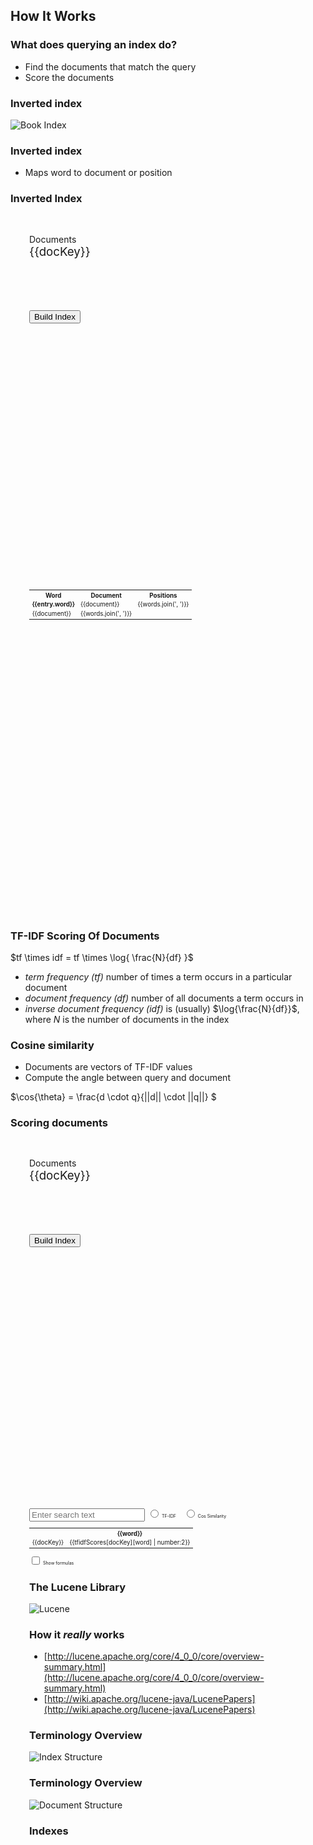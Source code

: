 ## How It Works


### What does querying an index do?

* Find the documents that match the query
* Score the documents 


### Inverted index

![Book Index](images/book-index.png)


### Inverted index

* Maps word to document or position


### Inverted Index 
<div class="row ix-illustration" data-illustration="ix-illustration" ng-controller="InvertedIndexController">
  <div class="col-md-4">
    <div class="panel panel-default">
      <div class="panel-body" style="height:500px; overflow-y:scroll; padding: 30px;">
        <span> Documents </span>
        <div ng-model="documentsHtml" ng-repeat="(docKey, doc) in documentsHtml">
            <div style="padding-bottom: 5px; height: 100px; ">
                <span style="font-size: 14pt">{{docKey}}</span>
                <div ng-bind-html="doc" class="form-control" style="font-size: 18pt; line-height: 20pt; font-weight: bold; height: 60px; ">
                </div>
            </div>
        </div>
        <button class="btn btn-success" ng-click="buildInvIndex()">Build Index</button>
       </div>
    </div>
  </div>
  <div class="col-md-1">
  </div>
  <div class="col-md-7">
    <div class="panel panel-default">
      <div class="panel-body" style="height:500px; overflow-y:scroll; padding: 30px;">
        <table class="table" style="font-size: 70%;">
          <tr>
            <th>
              Word
            </th>
            <th>
              Document
            </th>
            <th>
              Positions
            </th>
          </tr>
          <tr ng-model="invindex" ng-repeat-start="entry in invIndex">
            <td rowspan="{{entry.documentsLength}}" ng-mouseover="highlight(entry.word)" style="cursor: pointer; font-weight: bold">
              {{entry.word}}
            </td>
            <td ng-repeat-start="(document, words) in entry.documents" ng-show="$first">
                {{document}}
            </td>
            <td ng-repeat-end ng-show="$first">
                {{words.join(', ')}}
            </td>
          </tr>
          <tr ng-repeat-end ng-repeat="(document, words) in entry.documents" ng-show="!$first">
            <td>
                {{document}}
            </td>
            <td>
                {{words.join(', ')}}
            </td>
          </tr>
        </table>
      </div>
    </div>
  </div>
</div>


### TF-IDF Scoring Of Documents
$tf \times idf = tf \times \log{ \frac{N}{df} }$

* <em>term frequency ($tf$)</em> number of times a term occurs in a particular document
* <em>document frequency ($df$)</em> number of all documents a term occurs in 
* <em>inverse document frequency ($idf$)</em> is (usually) $\log{\frac{N}{df}}$, where $N$ is the number of documents in the index


### Cosine similarity
* Documents are vectors of TF-IDF values
* Compute the angle between query and document

$\cos{\theta} = \frac{d \cdot q}{||d|| \cdot ||q||} $


### Scoring documents
<div class="row tfidf-illustration" data-illustration="tfidf-illustration" ng-controller="InvertedIndexController">
  <div class="col-md-4">
    <div class="panel panel-default">
      <div class="panel-body" style="height:500px; overflow-y:scroll; padding: 30px;">
        <span> Documents </span>
        <div ng-model="documentsHtml" ng-repeat="(docKey, doc) in documentsHtml">
            <div style="padding-bottom: 5px; height: 100px; ">
                <span style="font-size: 14pt">{{docKey}}</span>
                <div ng-bind-html="doc" class="form-control" style="font-size: 18pt; line-height: 20pt; font-weight: bold; height: 60px; ">
                </div>
            </div>
        </div>
        <button class="btn btn-success" ng-click="buildInvIndex()">Build Index</button>
       </div>
    </div>
  </div>
  <div class="col-md-1">
  </div>
  <div class="col-md-7">
    <div class="panel panel-default">
      <div class="panel-body" style="height: 500px; overflow-y: scroll; padding: 30px;">
        <input type="text" class="form-control" ng-model="searchQuery" ng-change="updateQuery()" placeholder="Enter search text" ng-value="searchQuery"/>
        <label class="radio-inline" style="font-size: 50%; line-height: 100%; padding-right: 10px">
          <input type="radio" name="calcTypeRdo" id="inlineRadio1" ng-model="tab" value="tfidf"> TF-IDF
        </label>
        <label class="radio-inline" style="font-size: 50%; line-height: 100%; padding-right: 10px">
          <input type="radio" name="calcTypeRdo" id="inlineRadio2" ng-model="tab" value="cossim"> Cos Similarity
        </label>
        <div ng-show="searchQuery && tab=='tfidf'">
          <table class="table" style="font-size: 70%;">
            <tr>
              <th>
              </th>
              <th ng-repeat="word in searchWords track by $index">
                {{word}}
              </th>
            </tr>
            <tr ng-model="documentsHtml" ng-repeat="(docKey, doc) in documentsHtml">
              <td>{{docKey}}</td>
              <td ng-model="searchWords" ng-repeat="word in searchWords track by $index">
                <span mathjax-bind="{{termFrequencies[docKey][word]}} \times \log{ \frac{ {{documentCount}} }{ {{documentFrequencies[word]}} } }" ng-show="showTfidfFormulas">
                </span>
                <span ng-show="!showTfidfFormulas">
                  {{tfidfScores[docKey][word] | number:2}}
                </span>
              </td>
            </tr>
          </table>
          <label class="checkbox-inline" style="font-size: 50%; line-height: 100%">
            <input type="checkbox" id="showFormulasChkbx" value="show" ng-model="showTfidfFormulas" ng-checked="showTfidfFormulas"> Show formulas
          </label>
        </div>
        <div ng-show="searchQuery && tab=='cossim'">
          <table class="table" style="font-size: 70%;">
            <tr>
              <th>
              </th>
              <th>
                Formula
              </th>
              <th>
                Similarity
              </th>
            </tr>
            <tr ng-model="documentsHtml" ng-repeat="(docKey, doc) in documentsHtml">
              <td>
                {{docKey}}
              </td>
              <td>
                <span mathjax-bind="{{getCosSimFormula(docKey)}}">
                </span>
              </td>
              <td>
                {{getCosSimValue(docKey) | number:2 }}
              </td>
            </tr>
        </div>
      </div>
    </div>
  </div>
</div>


### The Lucene Library

![Lucene](images/lucene.png)


### How it *really* works

* [http://lucene.apache.org/core/4_0_0/core/overview-summary.html](http://lucene.apache.org/core/4_0_0/core/overview-summary.html)
* [http://wiki.apache.org/lucene-java/LucenePapers](http://wiki.apache.org/lucene-java/LucenePapers)


### Terminology Overview

![Index Structure](images/index-structure.svg)


### Terminology Overview

![Document Structure](images/document-structure.svg)


### Indexes

One or more Lucene indexes, composed of segments


### Lucene segement merging in action
<iframe width="560" height="315" src="//www.youtube.com/embed/YW0bOvLp72E?rel=0" frameborder="0" allowfullscreen></iframe>


### Documents

```json
{
  "_index": "index_name",
  "_type": "document_type",
  "_id": 1337,
  "_source": {
    "field0": 777,
    "field1": "value",
    "field2": ["value1","value2","value3"],
    "field3": {
      "subfield0":"value1",
      "subfield1":"value2"
    } 
  }
}
```


### Types and Mappings
* The fields a document should have
* The data type of each field
* Analysis
  * How to generate tokens from document (indexing)
  * How to generate tokens from query string (searching)


### Data Types

* string
* integer/long
* float/double
* boolean
* ip
* geo point
* geo shape
* attachment
* object


### Analyzer

![Analysis phases](images/analysis-chain.svg)


### Mappings and analysis

![Mapping and analysis](images/mapping-analysis.svg)


### Example

![Analysis phases](images/sharding-replica.svg)